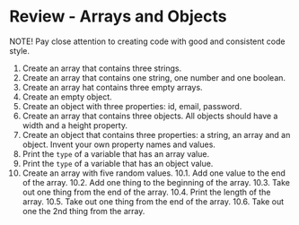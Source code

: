 # Review - Arrays and Objects

NOTE! Pay close attention to creating code with good and consistent code style.

1. Create an array that contains three strings.
2. Create an array that contains one string, one number and one boolean.
3. Create an array hat contains three empty arrays.
4. Create an empty object.
5. Create an object with three properties: id, email, password.
6. Create an array that contains three objects. All objects should have a width and a height property.
7. Create an object that contains three properties: a string, an array and an object. Invent your own property names and values.
8. Print the `type` of a variable that has an array value.
9. Print the `type` of a variable that has an object value. 
10. Create an array with five random values. 
10.1. Add one value to the end of the array.
10.2. Add one thing to the beginning of the array.
10.3. Take out one thing from the end of the array.
10.4. Print the length of the array.
10.5. Take out one thing from the end of the array.
10.6. Take out one the 2nd thing from the array.

